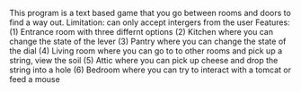 
This program is a text based game that you go between rooms and doors to find a way out.
Limitation: can only accept intergers from the user
Features: 
(1) Entrance room with three differnt options
(2) Kitchen where you can change the state of the lever
(3) Pantry where you can change the state of the dial
(4) Living room where you can go to to other rooms and pick up a string, view the soil
(5) Attic where you can pick up cheese and drop the string into a hole
(6) Bedroom where you can try to interact with a tomcat or feed a mouse

